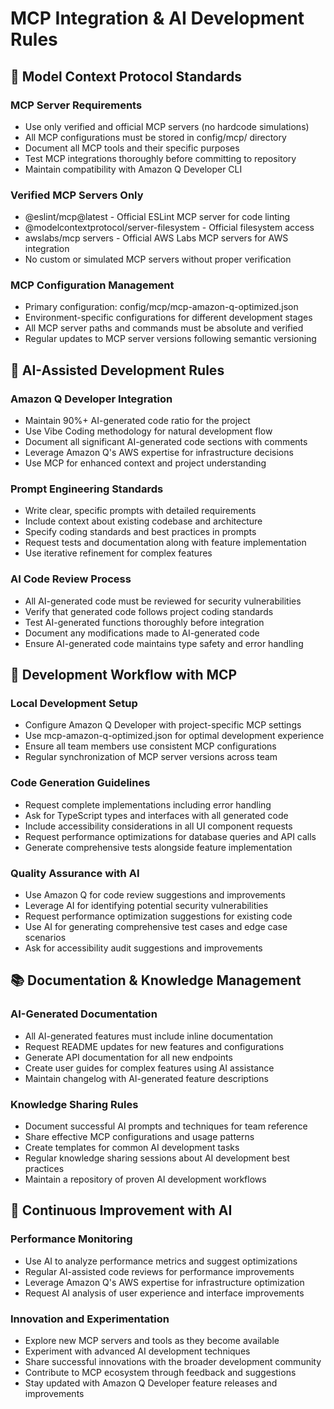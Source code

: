 # MCP Integration & AI Development Rules

## 🤖 **Model Context Protocol Standards**

### **MCP Server Requirements**
- Use only verified and official MCP servers (no hardcode simulations)
- All MCP configurations must be stored in config/mcp/ directory
- Document all MCP tools and their specific purposes
- Test MCP integrations thoroughly before committing to repository
- Maintain compatibility with Amazon Q Developer CLI

### **Verified MCP Servers Only**
- @eslint/mcp@latest - Official ESLint MCP server for code linting
- @modelcontextprotocol/server-filesystem - Official filesystem access
- awslabs/mcp servers - Official AWS Labs MCP servers for AWS integration
- No custom or simulated MCP servers without proper verification

### **MCP Configuration Management**
- Primary configuration: config/mcp/mcp-amazon-q-optimized.json
- Environment-specific configurations for different development stages
- All MCP server paths and commands must be absolute and verified
- Regular updates to MCP server versions following semantic versioning

## 🎯 **AI-Assisted Development Rules**

### **Amazon Q Developer Integration**
- Maintain 90%+ AI-generated code ratio for the project
- Use Vibe Coding methodology for natural development flow
- Document all significant AI-generated code sections with comments
- Leverage Amazon Q's AWS expertise for infrastructure decisions
- Use MCP for enhanced context and project understanding

### **Prompt Engineering Standards**
- Write clear, specific prompts with detailed requirements
- Include context about existing codebase and architecture
- Specify coding standards and best practices in prompts
- Request tests and documentation along with feature implementation
- Use iterative refinement for complex features

### **AI Code Review Process**
- All AI-generated code must be reviewed for security vulnerabilities
- Verify that generated code follows project coding standards
- Test AI-generated functions thoroughly before integration
- Document any modifications made to AI-generated code
- Ensure AI-generated code maintains type safety and error handling

## 🔧 **Development Workflow with MCP**

### **Local Development Setup**
- Configure Amazon Q Developer with project-specific MCP settings
- Use mcp-amazon-q-optimized.json for optimal development experience
- Ensure all team members use consistent MCP configurations
- Regular synchronization of MCP server versions across team

### **Code Generation Guidelines**
- Request complete implementations including error handling
- Ask for TypeScript types and interfaces with all generated code
- Include accessibility considerations in all UI component requests
- Request performance optimizations for database queries and API calls
- Generate comprehensive tests alongside feature implementation

### **Quality Assurance with AI**
- Use Amazon Q for code review suggestions and improvements
- Leverage AI for identifying potential security vulnerabilities
- Request performance optimization suggestions for existing code
- Use AI for generating comprehensive test cases and edge case scenarios
- Ask for accessibility audit suggestions and improvements

## 📚 **Documentation & Knowledge Management**

### **AI-Generated Documentation**
- All AI-generated features must include inline documentation
- Request README updates for new features and configurations
- Generate API documentation for all new endpoints
- Create user guides for complex features using AI assistance
- Maintain changelog with AI-generated feature descriptions

### **Knowledge Sharing Rules**
- Document successful AI prompts and techniques for team reference
- Share effective MCP configurations and usage patterns
- Create templates for common AI development tasks
- Regular knowledge sharing sessions about AI development best practices
- Maintain a repository of proven AI development workflows

## 🚀 **Continuous Improvement with AI**

### **Performance Monitoring**
- Use AI to analyze performance metrics and suggest optimizations
- Regular AI-assisted code reviews for performance improvements
- Leverage Amazon Q's AWS expertise for infrastructure optimization
- Request AI analysis of user experience and interface improvements

### **Innovation and Experimentation**
- Explore new MCP servers and tools as they become available
- Experiment with advanced AI development techniques
- Share successful innovations with the broader development community
- Contribute to MCP ecosystem through feedback and suggestions
- Stay updated with Amazon Q Developer feature releases and improvements
